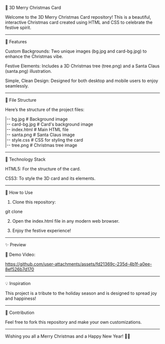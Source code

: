 🎄 3D Merry Christmas Card

Welcome to the 3D Merry Christmas Card repository! This is a beautiful, interactive Christmas card created using HTML and CSS to celebrate the festive spirit.


---

🎅 Features

Custom Backgrounds: Two unique images (bg.jpg and card-bg.jpg) to enhance the Christmas vibe.

Festive Elements: Includes a 3D Christmas tree (tree.png) and a Santa Claus (santa.png) illustration.

Simple, Clean Design: Designed for both desktop and mobile users to enjoy seamlessly.



---

📂 File Structure

Here’s the structure of the project files:

|-- bg.jpg              # Background image  
|-- card-bg.jpg         # Card's background image  
|-- index.html          # Main HTML file  
|-- santa.png           # Santa Claus image  
|-- style.css           # CSS for styling the card  
|-- tree.png            # Christmas tree image


---

🎨 Technology Stack

HTML5: For the structure of the card.

CSS3: To style the 3D card and its elements.



---

🚀 How to Use

1. Clone this repository:

git clone 


2. Open the index.html file in any modern web browser.


3. Enjoy the festive experience!




---

✨ Preview

🎥 Demo Video: 


https://github.com/user-attachments/assets/fd21369c-235d-4b1f-a0ee-8ef526b7d170




---

💡 Inspiration

This project is a tribute to the holiday season and is designed to spread joy and happiness!


---

🎁 Contribution

Feel free to fork this repository and make your own customizations.


---

Wishing you all a Merry Christmas and a Happy New Year! 🎄✨

